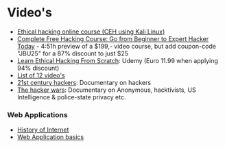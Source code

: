 # Video's

* [Ethical hacking online course (CEH using Kali Linux)](https://www.youtube.com/playlist?list=PL_pOCSwlf9XkyacNSmF5ZtjeMeP4ap8KI)
* [Complete Free Hacking Course: Go from Beginner to Expert Hacker Today](https://www.youtube.com/watch?v=7nF2BAfWUEg) - 4:51h preview of a $199,- video course, but add coupon-code "JBU25" for a 87% discount to just $25
* [Learn Ethical Hacking From Scratch](https://www.udemy.com/learn-ethical-hacking-from-scratch/?siteID=Fh5UMknfYAU-BDE1hskMrSipfOtU44evZQ&LSNPUBID=Fh5UMknfYAU): Udemy (Euro 11.99 when applying 94% discount)
* [List of 12 video's](https://medium.com/quick-code/the-best-ethical-hacking-video-tutorials-for-everyone-e0cbd465b03c)
* [21st century hackers](https://www.youtube.com/watch?v=koi54cPRlhQ): Documentary on hackers
* [The hacker wars](https://www.youtube.com/watch?v=ku9edEKvGuY&): Documentary on Anonymous, hacktivists, US Intelligence & police-state privacy etc.



### Web Applications
* [History of Internet](https://www.youtube.com/watch?v=9hIQjrMHTv4) 
* [Web Application basics](web-app-basics.md)
